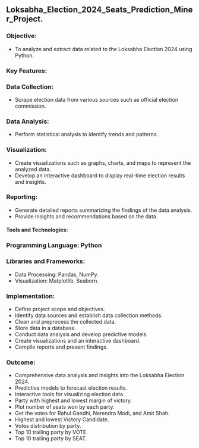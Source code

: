 ## Loksabha_Election_2024_Seats_Prediction_Miner_Project.


### Objective: 

* To analyze and extract data related to the Loksabha Election 2024 using Python.

### Key Features:

### Data Collection:

* Scrape election data from various sources such as official election commission.

### Data Analysis:

* Perform statistical analysis to identify trends and patterns.

### Visualization:

* Create visualizations such as graphs, charts, and maps to represent the analyzed data.
* Develop an interactive dashboard to display real-time election results and insights.

### Reporting:

* Generate detailed reports summarizing the findings of the data analysis.
* Provide insights and recommendations based on the data.

#### Tools and Technologies:

### Programming Language: Python

### Libraries and Frameworks:

* Data Processing: Pandas, NumPy.
* Visualization: Matplotlib, Seaborn.

### Implementation:

* Define project scope and objectives.
* Identify data sources and establish data collection methods.
* Clean and preprocess the collected data.
* Store data in a database.
* Conduct data analysis and develop predictive models.
* Create visualizations and an interactive dashboard.
* Compile reports and present findings.

### Outcome:

* Comprehensive data analysis and insights into the Loksabha Election 2024.
* Predictive models to forecast election results.
* Interactive tools for visualizing election data.
* Party with highest and lowest margin of victory.
* Plot number of seats won by each party.
* Get the votes for Rahul Gandhi, Narendra Modi, and Amit Shah.
* Highest and lowest Victory Candidate.
* Votes distribution by party.
* Top 10 trailing party by VOTE.
* Top 10 trailing party by SEAT.
